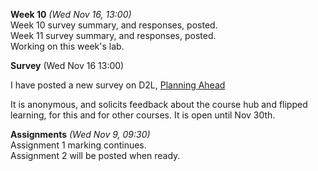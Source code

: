 **Week 10** *(Wed Nov 16, 13:00)*   
Week 10 survey summary, and responses, posted.  
Week 11 survey summary, and responses, posted.  
Working on this week's lab.

**Survey** (Wed Nov 16 13:00)

I have posted a new survey on D2L, [Planning Ahead](https://learn.bcit.ca//d2l/lms/survey/user/attempt/survey_start_frame.d2l?si=261919&ou=335696)

It is anonymous, and solicits feedback about the course hub and flipped learning, for this and for other courses.
It is open until Nov 30th.


**Assignments** *(Wed Nov 9, 09:30)*  
Assignment 1 marking continues.  
Assignment 2 will be posted when ready.
